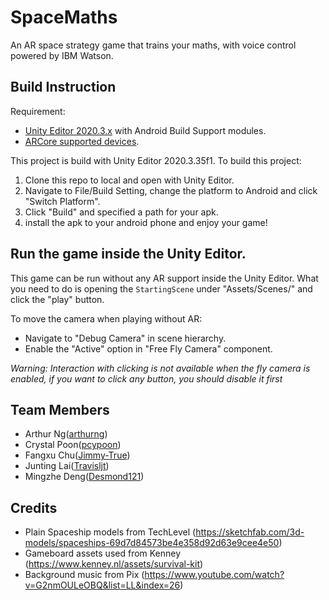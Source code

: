 # SpaceMaths
An AR space strategy game that trains your maths, with voice control powered by IBM Watson.

## Build Instruction
Requirement:
- [Unity Editor 2020.3.x](https://unity3d.com/get-unity/download) with Android Build Support modules.
- [ARCore supported devices](https://developers.google.com/ar/devices).

This project is build with Unity Editor 2020.3.35f1. To build this project:
1. Clone this repo to local and open with Unity Editor.
2. Navigate to File/Build Setting, change the platform to Android and click "Switch Platform".
3. Click "Build" and specified a path for your apk.
4. install the apk to your android phone and enjoy your game!

## Run the game inside the Unity Editor.
This game can be run without any AR support inside the Unity Editor. What you need to do is opening the `StartingScene` under "Assets/Scenes/" and click the "play" button.

To move the camera when playing without AR: 
- Navigate to "Debug Camera" in scene hierarchy.
- Enable the "Active" option in "Free Fly Camera" component.
  
*Warning: Interaction with clicking is not available when the fly camera is enabled, if you want to click any button, you should disable it first*

## Team Members
- Arthur Ng([arthurng](https://github.com/arthurtng))
- Crystal Poon([pcypoon](https://github.com/pcypoon))
- Fangxu Chu([Jimmy-True](https://github.com/Jimmy-True))
- Junting Lai([Travisljt](https://github.com/Travisljt))
- Mingzhe Deng([Desmond121](https://github.com/Desmond121))

## Credits
- Plain Spaceship models from TechLevel (https://sketchfab.com/3d-models/spaceships-69d7d84573be4e358d92d63e9cee4e50)
- Gameboard assets used from Kenney (https://www.kenney.nl/assets/survival-kit)
- Background music from Pix (https://www.youtube.com/watch?v=G2nmOULeOBQ&list=LL&index=26)

